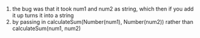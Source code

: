 1. the bug was that it took num1 and num2 as string, which then if you add it up turns it into a string
2. by passing in  calculateSum(Number(num1), Number(num2)) rather than  calculateSum(num1, num2)